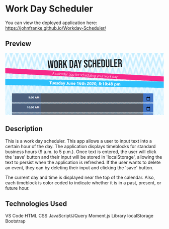 # Work Day Scheduler

You can view the deployed application here: https://johnfranke.github.io/Workday-Scheduler/

## Preview

![Preview Image](preview.png)

## Description

This is a work day scheduler. This app allows a user to input text into a certain hour of the day.  The application displays timeblocks for standard business hours (9 a.m. to 5 p.m.). Once text is entered, the user will click the 'save' button and their input will be stored in 'localStorage', allowing the text to persist when the application is refreshed. If the user wants to delete an event, they can by deleting their input and clicking the 'save' button.

The current day and time is displayed near the top of the calendar. Also, each timeblock is color coded to indicate whether it is in a past, present, or future hour.

## Technologies Used

VS Code
HTML
CSS
JavaScript/JQuery
Moment.js Library
localStorage
Bootstrap


